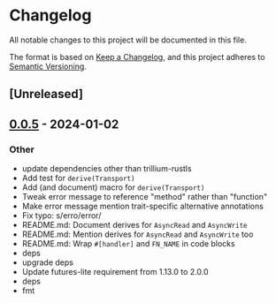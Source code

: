 # Changelog
All notable changes to this project will be documented in this file.

The format is based on [Keep a Changelog](https://keepachangelog.com/en/1.0.0/),
and this project adheres to [Semantic Versioning](https://semver.org/spec/v2.0.0.html).

## [Unreleased]

## [0.0.5](https://github.com/trillium-rs/trillium/compare/trillium-macros-v0.0.4...trillium-macros-v0.0.5) - 2024-01-02

### Other
- update dependencies other than trillium-rustls
- Add test for `derive(Transport)`
- Add (and document) macro for `derive(Transport)`
- Tweak error message to reference "method" rather than "function"
- Make error message mention trait-specific alternative annotations
- Fix typo: s/erro/error/
- README.md: Document derives for `AsyncRead` and `AsyncWrite`
- README.md: Mention derives for `AsyncRead` and `AsyncWrite` too
- README.md: Wrap `#[handler]` and `FN_NAME` in code blocks
- deps
- upgrade deps
- Update futures-lite requirement from 1.13.0 to 2.0.0
- deps
- fmt
